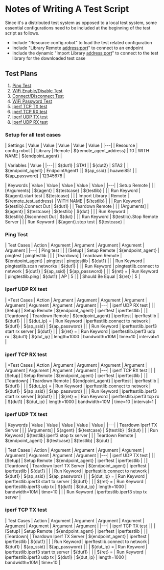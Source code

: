 # Notes of Writing A Test Script
Since it's a distributed test system as opposed to a local test system, some essential configurations need to be included at the beginning of the test script as follows.
* Include "Resource config.robot" to load the test related configuration
* Include "Library Remote <address:port>" to connect to an endpoint
* Include the dynamic "Import Library <address:port>" to connect to the test library for the downloaded test case

## Test Plans
1. [Ping Test](#Ping_Test)
1. [WiFi Enable/Disable Test](#WiFi_Enable/Disable_Test)
1. [Connect/Disconnect Test](#Connect/Disconnect_Test)
1. [WiFi Password Test](#WiFi_Password_Test)
1. [iperf TCP TX test](#iperf_TCP_TX_test)
1. [iperf TCP RX test](#iperf_TCP_RX_test)
1. [iperf UDP TX test](#iperf_UDP_TX_test)
1. [iperf UDP RX test](#iperf_UDP_RX_test)

### Setup for all test cases
| Settings | Value | Value | Value | Value | Value |
|---|
| Resource | config.robot |
| Library | Remote | ${remote_agent_address} | 10 | WITH NAME | ${endpoint_agent} |

| Variables | Value |
|---|
| ${dut1} | STA1 |
| ${dut2} | STA2 |
| ${endpoint_agent} | EndpointAgent1 |
| ${ap_ssid} | huawei851 |
| ${ap_password} | 12345678 |

| Keywords | Value | Value | Value | Value | Value |
|---|
| Setup Remote |
| | [Arguments] | ${agent} | ${testcase} | ${testlib} |
| | Run Keyword | ${agent}.start test | ${testcase} |
| | Import Library | Remote | ${remote_test_address} | WITH NAME | ${testlib} |
| | Run Keyword | ${testlib}.Connect Dut | ${dut1} |
| Teardown Remote |
| | [Arguments] | ${agent} | ${testcase} | ${testlib} | ${dut} |
| | Run Keyword | ${testlib}.Disconnect Dut | ${dut} |
| | Run Keyword | ${testlib}.Stop Remote Server |
| | Run Keyword | ${agent}.stop test | ${testcase} |

### Ping Test
| Test Cases | Action | Argument | Argument | Argument | Argument | Argument |
|---|
| Ping test |
| | [Setup] | Setup Remote | ${endpoint_agent} | pingtest | pingtestlib |
| | [Teardown] | Teardown Remote | ${endpoint_agent} | pingtest | pingtestlib | ${dut1} |
| | Run Keyword | pingtestlib.scan networks | ${dut1} |
| | Run Keyword | pingtestlib.connect to network | ${dut1} | ${ap_ssid} | ${ap_password} |
| | ${ret} = | Run Keyword | pingtestlib.ping | ${dut1} | AP | 5 |
| | Should Be Equal | ${ret} | 5 |

### iperf UDP RX test
| *Test Cases | Action | Argument | Argument | Argument | Argument | Argument | Argument | Argument | Argument |
|---|
| iperf UDP RX test |
| | [Setup] | Setup Remote | ${endpoint_agent} | iperftest | iperftestlib |
| | [Teardown] | Teardown Remote | ${endpoint_agent} | iperftest | iperftestlib | ${dut1} |
| | ${dut_ip} = | Run Keyword | iperftestlib.connect to network | ${dut1} | ${ap_ssid} | ${ap_password} |
| | Run Keyword | iperftestlib.iperf3 start rx server | ${dut1} |
| | ${ret} = | Run Keyword | iperftestlib.iperf3 udp rx | ${dut1} | ${dut_ip} | length=1000 | bandwidth=10M | time=10 | interval=1 |

### iperf TCP RX test
| *Test Cases | Action | Argument | Argument | Argument | Argument | Argument | Argument | Argument | Argument |
|---|
| iperf TCP RX test |
| | [Setup] | Setup Remote | ${endpoint_agent} | iperftest | iperftestlib |
| | [Teardown] | Teardown Remote | ${endpoint_agent} | iperftest | iperftestlib | ${dut1} |
| | ${dut_ip} = | Run Keyword | iperftestlib.connect to network | ${dut1} | ${ap_ssid} | ${ap_password} |
| | Run Keyword | iperftestlib.iperf3 start rx server | ${dut1} |
| | ${ret} = | Run Keyword | iperftestlib.iperf3 tcp rx | ${dut1} | ${dut_ip} | length=1000 | bandwidth=10M | time=10 | interval=1 |

### iperf UDP TX test
| Keywords | Value | Value | Value | Value | Value |
|---|
| Teardown Iperf TX Server |
| | [Arguments] | ${agent} | ${testcase} | ${testlib} | ${dut} |
| | Run Keyword | ${testlib}.iperf3 stop tx server |
| | Teardown Remote | ${endpoint_agent} | ${testcase} | ${testlib} | ${dut} |

| Test Cases | Action | Argument | Argument | Argument | Argument | Argument | Argument | Argument | Argument |
|---|
| iperf UDP TX test |
| | [Setup] | Setup Remote | ${endpoint_agent} | iperftest | iperftestlib |
| | [Teardown] | Teardown Iperf TX Server | ${endpoint_agent} | iperftest | iperftestlib | ${dut1} |
| | Run Keyword | iperftestlib.connect to network | ${dut1} | ${ap_ssid} | ${ap_password} |
| | ${dut_ip} = | Run Keyword | iperftestlib.iperf3 start tx server | ${dut1} |
| | ${ret} = | Run Keyword | iperftestlib.iperf3 udp tx | ${dut1} | ${dut_ip} | length=1000 | bandwidth=10M | time=10 |
| | Run Keyword | iperftestlib.iperf3 stop tx server |

### iperf TCP TX test
| Test Cases | Action | Argument | Argument | Argument | Argument | Argument | Argument | Argument | Argument |
|---|
| iperf TCP TX test |
| | [Setup] | Setup Remote | ${endpoint_agent} | iperftest | iperftestlib |
| | [Teardown] | Teardown Iperf TX Server | ${endpoint_agent} | iperftest | iperftestlib | ${dut1} |
| | Run Keyword | iperftestlib.connect to network | ${dut1} | ${ap_ssid} | ${ap_password} |
| | ${dut_ip} = | Run Keyword | iperftestlib.iperf3 start tx server | ${dut1} |
| | ${ret} = | Run Keyword | iperftestlib.iperf3 udp tx | ${dut1} | ${dut_ip} | length=1000 | bandwidth=10M | time=10 |
